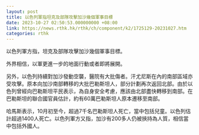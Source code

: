 ```yaml
---
layout: post
title: 以色列軍指坦克及部隊攻擊加沙幾個軍事目標
date: 2023-10-27 02:50:53.000000000 +08:00
link: https://news.rthk.hk/rthk/ch/component/k2/1725129-20231027.htm
categories: rthk
---
```


以色列軍方指，坦克及部隊攻擊加沙幾個軍事目標。

外界相信，以軍更進一步的地面行動或者即將展開。

另外，以色列持續對加沙發動空襲，醫院有大批傷者。汗尤尼斯在內的南部區域亦受攻擊。原本向加沙南部轉移的大批巴勒斯坦人，部分計劃再次返回北部。由於以色列曾經向巴勒斯坦平民表示，為自身安全考慮，應該由北部盡快轉移到南部。在巴勒斯坦的聯合國官員估計，約有60萬巴勒斯坦人原本遷移至南部。

哈馬斯表示，10月初至今，超過7千名巴勒斯坦人死亡，當中包括兒童。以色列估計超過1400人死亡。以色列軍方又指，加沙有200多人仍被挾持為人質，相信當中包括外國人。
